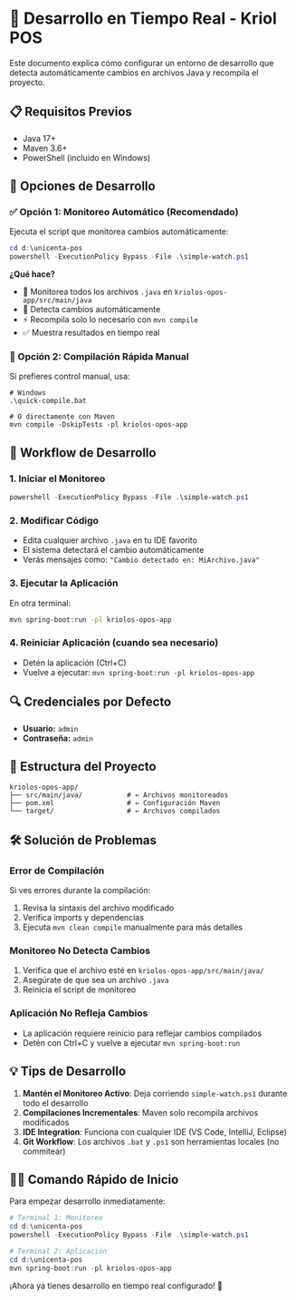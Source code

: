 # 🚀 Desarrollo en Tiempo Real - Kriol POS

Este documento explica cómo configurar un entorno de desarrollo que detecta automáticamente cambios en archivos Java y recompila el proyecto.

## 📋 Requisitos Previos

- Java 17+
- Maven 3.6+
- PowerShell (incluido en Windows)

## 🔧 Opciones de Desarrollo

### ✅ Opción 1: Monitoreo Automático (Recomendado)

Ejecuta el script que monitorea cambios automáticamente:

```powershell
cd d:\unicenta-pos
powershell -ExecutionPolicy Bypass -File .\simple-watch.ps1
```

**¿Qué hace?**
- 👀 Monitorea todos los archivos `.java` en `kriolos-opos-app/src/main/java`
- 🔄 Detecta cambios automáticamente
- ⚡ Recompila solo lo necesario con `mvn compile`
- ✅ Muestra resultados en tiempo real

### 🔨 Opción 2: Compilación Rápida Manual

Si prefieres control manual, usa:

```batch
# Windows
.\quick-compile.bat

# O directamente con Maven
mvn compile -DskipTests -pl kriolos-opos-app
```

## 🎯 Workflow de Desarrollo

### 1. **Iniciar el Monitoreo**
```powershell
powershell -ExecutionPolicy Bypass -File .\simple-watch.ps1
```

### 2. **Modificar Código**
- Edita cualquier archivo `.java` en tu IDE favorito
- El sistema detectará el cambio automáticamente
- Verás mensajes como: `"Cambio detectado en: MiArchivo.java"`

### 3. **Ejecutar la Aplicación**
En otra terminal:
```bash
mvn spring-boot:run -pl kriolos-opos-app
```

### 4. **Reiniciar Aplicación** (cuando sea necesario)
- Detén la aplicación (Ctrl+C)
- Vuelve a ejecutar: `mvn spring-boot:run -pl kriolos-opos-app`

## 🔍 Credenciales por Defecto

- **Usuario:** `admin`
- **Contraseña:** `admin`

## 📁 Estructura del Proyecto

```
kriolos-opos-app/
├── src/main/java/           # ← Archivos monitoreados
├── pom.xml                  # ← Configuración Maven
└── target/                  # ← Archivos compilados
```

## 🛠️ Solución de Problemas

### Error de Compilación
Si ves errores durante la compilación:
1. Revisa la sintaxis del archivo modificado
2. Verifica imports y dependencias
3. Ejecuta `mvn clean compile` manualmente para más detalles

### Monitoreo No Detecta Cambios
1. Verifica que el archivo esté en `kriolos-opos-app/src/main/java/`
2. Asegúrate de que sea un archivo `.java`
3. Reinicia el script de monitoreo

### Aplicación No Refleja Cambios
- La aplicación requiere reinicio para reflejar cambios compilados
- Detén con Ctrl+C y vuelve a ejecutar `mvn spring-boot:run`

## 💡 Tips de Desarrollo

1. **Mantén el Monitoreo Activo**: Deja corriendo `simple-watch.ps1` durante todo el desarrollo
2. **Compilaciones Incrementales**: Maven solo recompila archivos modificados
3. **IDE Integration**: Funciona con cualquier IDE (VS Code, IntelliJ, Eclipse)
4. **Git Workflow**: Los archivos `.bat` y `.ps1` son herramientas locales (no commitear)

## 🏃‍♂️ Comando Rápido de Inicio

Para empezar desarrollo inmediatamente:

```powershell
# Terminal 1: Monitoreo
cd d:\unicenta-pos
powershell -ExecutionPolicy Bypass -File .\simple-watch.ps1

# Terminal 2: Aplicación  
cd d:\unicenta-pos
mvn spring-boot:run -pl kriolos-opos-app
```

¡Ahora ya tienes desarrollo en tiempo real configurado! 🎉